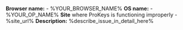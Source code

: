 **Browser name:** - %YOUR_BROWSER_NAME%
**OS name:** - %YOUR_OP_NAME%
**Site** where ProKeys is functioning improperly - %site_url%
**Description:** %describe_issue_in_detail_here%
